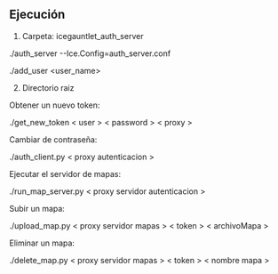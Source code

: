 ## Ejecución 

1. Carpeta: icegauntlet_auth_server

./auth_server --Ice.Config=auth_server.conf

./add_user <user_name>

2. Directorio raiz

Obtener un nuevo token:

  ./get_new_token < user > < password > < proxy >
  
Cambiar de contraseña:

  ./auth_client.py < proxy autenticacion >

Ejecutar el servidor de mapas:

./run_map_server.py < proxy servidor autenticacion >

Subir un mapa:

./upload_map.py < proxy servidor mapas > < token > < archivoMapa >

Eliminar un mapa:

./delete_map.py < proxy servidor mapas > < token > < nombre mapa >
